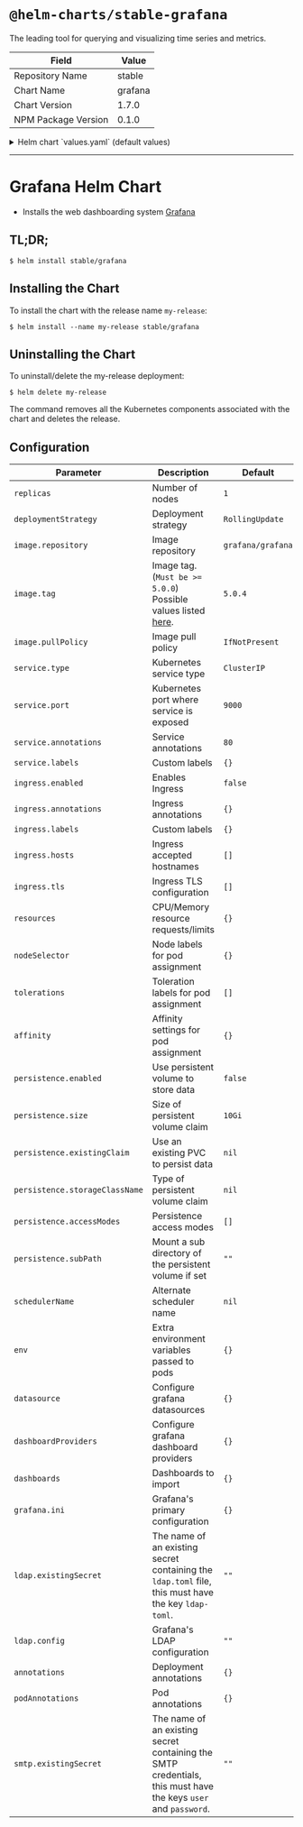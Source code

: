# `@helm-charts/stable-grafana`

The leading tool for querying and visualizing time series and metrics.

| Field               | Value   |
| ------------------- | ------- |
| Repository Name     | stable  |
| Chart Name          | grafana |
| Chart Version       | 1.7.0   |
| NPM Package Version | 0.1.0   |

<details>

<summary>Helm chart `values.yaml` (default values)</summary>

```yaml
replicas: 1

deploymentStrategy: RollingUpdate

image:
  repository: grafana/grafana
  tag: 5.0.4
  pullPolicy: IfNotPresent

  ## Optionally specify an array of imagePullSecrets.
  ## Secrets must be manually created in the namespace.
  ## ref: https://kubernetes.io/docs/tasks/configure-pod-container/pull-image-private-registry/
  ##
  # pullSecrets:
  #   - myRegistrKeySecretName

downloadDashboardsImage:
  repository: appropriate/curl
  tag: latest
  pullPolicy: IfNotPresent

## Pod Annotations
# podAnnotations: {}

## Deployment annotations
# annotations: {}

## Expose the grafana service to be accessed from outside the cluster (LoadBalancer service).
## or access it from within the cluster (ClusterIP service). Set the service type and the port to serve it.
## ref: http://kubernetes.io/docs/user-guide/services/
##
service:
  type: ClusterIP
  port: 80
  annotations: {}
  labels: {}

ingress:
  enabled: false
  annotations:
    {}
    # kubernetes.io/ingress.class: nginx
    # kubernetes.io/tls-acme: "true"
  labels: {}
  path: /
  hosts:
    - chart-example.local
  tls: []
  #  - secretName: chart-example-tls
  #    hosts:
  #      - chart-example.local

resources: {}
#  limits:
#    cpu: 100m
#    memory: 128Mi
#  requests:
#    cpu: 100m
#    memory: 128Mi

## Node labels for pod assignment
## ref: https://kubernetes.io/docs/user-guide/node-selection/
#
nodeSelector: {}

## Tolerations for pod assignment
## ref: https://kubernetes.io/docs/concepts/configuration/taint-and-toleration/
##
tolerations: []

## Affinity for pod assignment
## ref: https://kubernetes.io/docs/concepts/configuration/assign-pod-node/#affinity-and-anti-affinity
##
affinity: {}

## Enable persistence using Persistent Volume Claims
## ref: http://kubernetes.io/docs/user-guide/persistent-volumes/
##
persistence:
  enabled: false
  # storageClassName: default
  # accessModes:
  #   - ReadWriteOnce
  # size: 10Gi
  # annotations: {}
  # subPath: ""
  # existingClaim:

adminUser: admin
# adminPassword: strongpassword

## Use an alternate scheduler, e.g. "stork".
## ref: https://kubernetes.io/docs/tasks/administer-cluster/configure-multiple-schedulers/
##
# schedulerName:

## Extra environment variables that will be pass onto deployment pods
env: {}

# Pass the plugins you want installed as a comma separated list.
# plugins: "digrich-bubblechart-panel,grafana-clock-panel"
plugins: ''

## Configure grafana datasources
## ref: http://docs.grafana.org/administration/provisioning/#datasources
##
datasources: {}
#  datasources.yaml:
#    apiVersion: 1
#    datasources:
#    - name: Prometheus
#      type: prometheus
#      url: http://prometheus-prometheus-server
#      access: proxy
#      isDefault: true

## Configure grafana dashboard providers
## ref: http://docs.grafana.org/administration/provisioning/#dashboards
##
dashboardProviders: {}
#  dashboardproviders.yaml:
#    apiVersion: 1
#    providers:
#    - name: 'default'
#      orgId: 1
#      folder: ''
#      type: file
#      disableDeletion: false
#      editable: true
#      options:
#        path: /var/lib/grafana/dashboards

## Configure grafana dashboard to import
## NOTE: To use dashboards you must also enable/configure dashboardProviders
## ref: https://grafana.com/dashboards
##
dashboards: {}
#  some-dashboard:
#    json: |
#      $RAW_JSON
#  prometheus-stats:
#    gnetId: 2
#    revision: 2
#    datasource: Prometheus
#  local-dashboard:
#    url: https://example.com/repository/test.json

## Grafana's primary configuration
## NOTE: values in map will be converted to ini format
## ref: http://docs.grafana.org/installation/configuration/
##
grafana.ini:
  paths:
    data: /var/lib/grafana/data
    logs: /var/log/grafana
    plugins: /var/lib/grafana/plugins
  analytics:
    check_for_updates: true
  log:
    mode: console
  grafana_net:
    url: https://grafana.net
## LDAP Authentication can be enabled with the following values on grafana.ini
## NOTE: Grafana will fail to start if the value for ldap.toml is invalid
# auth.ldap:
#   enabled: true
#   allow_sign_up: true
#   config_file: /etc/grafana/ldap.toml

## Grafana's LDAP configuration
## Templated by the template in _helpers.tpl
## NOTE: To enable the grafana.ini must be configured with auth.ldap.enabled
## ref: http://docs.grafana.org/installation/configuration/#auth-ldap
## ref: http://docs.grafana.org/installation/ldap/#configuration
ldap:
  # `existingSecret` is a reference to an existing secret containing the ldap configuration
  # for Grafana in a key `ldap-toml`.
  existingSecret: ''
  # `config` is the content of `ldap.toml` that will be stored in the created secret
  config: ''
  # config: |-
  #   verbose_logging = true
  #   [[servers]]
  #   host = "my-ldap-server"
  #   port = 636
  #   use_ssl = true
  #   start_tls = false
  #   ssl_skip_verify = false
  #   bind_dn = "uid=%s,ou=users,dc=myorg,dc=com"

## Grafana's SMTP configuration
## NOTE: To enable, grafana.ini must be configured with smtp.enabled
## ref: http://docs.grafana.org/installation/configuration/#smtp
smtp:
  # `existingSecret` is a reference to an existing secret containing the smtp configuration
  # for Grafana in keys `user` and `password`.
  existingSecret: ''
```

</details>

---

# Grafana Helm Chart

- Installs the web dashboarding system [Grafana](http://grafana.org/)

## TL;DR;

```console
$ helm install stable/grafana
```

## Installing the Chart

To install the chart with the release name `my-release`:

```console
$ helm install --name my-release stable/grafana
```

## Uninstalling the Chart

To uninstall/delete the my-release deployment:

```console
$ helm delete my-release
```

The command removes all the Kubernetes components associated with the chart and deletes the release.

## Configuration

| Parameter                      | Description                                                                                                    | Default           |
| ------------------------------ | -------------------------------------------------------------------------------------------------------------- | ----------------- |
| `replicas`                     | Number of nodes                                                                                                | `1`               |
| `deploymentStrategy`           | Deployment strategy                                                                                            | `RollingUpdate`   |
| `image.repository`             | Image repository                                                                                               | `grafana/grafana` |
| `image.tag`                    | Image tag. (`Must be >= 5.0.0`) Possible values listed [here](https://hub.docker.com/r/grafana/grafana/tags/). | `5.0.4`           |
| `image.pullPolicy`             | Image pull policy                                                                                              | `IfNotPresent`    |
| `service.type`                 | Kubernetes service type                                                                                        | `ClusterIP`       |
| `service.port`                 | Kubernetes port where service is exposed                                                                       | `9000`            |
| `service.annotations`          | Service annotations                                                                                            | `80`              |
| `service.labels`               | Custom labels                                                                                                  | `{}`              |
| `ingress.enabled`              | Enables Ingress                                                                                                | `false`           |
| `ingress.annotations`          | Ingress annotations                                                                                            | `{}`              |
| `ingress.labels`               | Custom labels                                                                                                  | `{}`              |
| `ingress.hosts`                | Ingress accepted hostnames                                                                                     | `[]`              |
| `ingress.tls`                  | Ingress TLS configuration                                                                                      | `[]`              |
| `resources`                    | CPU/Memory resource requests/limits                                                                            | `{}`              |
| `nodeSelector`                 | Node labels for pod assignment                                                                                 | `{}`              |
| `tolerations`                  | Toleration labels for pod assignment                                                                           | `[]`              |
| `affinity`                     | Affinity settings for pod assignment                                                                           | `{}`              |
| `persistence.enabled`          | Use persistent volume to store data                                                                            | `false`           |
| `persistence.size`             | Size of persistent volume claim                                                                                | `10Gi`            |
| `persistence.existingClaim`    | Use an existing PVC to persist data                                                                            | `nil`             |
| `persistence.storageClassName` | Type of persistent volume claim                                                                                | `nil`             |
| `persistence.accessModes`      | Persistence access modes                                                                                       | `[]`              |
| `persistence.subPath`          | Mount a sub directory of the persistent volume if set                                                          | `""`              |
| `schedulerName`                | Alternate scheduler name                                                                                       | `nil`             |
| `env`                          | Extra environment variables passed to pods                                                                     | `{}`              |
| `datasource`                   | Configure grafana datasources                                                                                  | `{}`              |
| `dashboardProviders`           | Configure grafana dashboard providers                                                                          | `{}`              |
| `dashboards`                   | Dashboards to import                                                                                           | `{}`              |
| `grafana.ini`                  | Grafana's primary configuration                                                                                | `{}`              |
| `ldap.existingSecret`          | The name of an existing secret containing the `ldap.toml` file, this must have the key `ldap-toml`.            | `""`              |
| `ldap.config`                  | Grafana's LDAP configuration                                                                                   | `""`              |
| `annotations`                  | Deployment annotations                                                                                         | `{}`              |
| `podAnnotations`               | Pod annotations                                                                                                | `{}`              |
| `smtp.existingSecret`          | The name of an existing secret containing the SMTP credentials, this must have the keys `user` and `password`. | `""`              |
